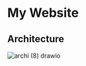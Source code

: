 # My Website

## Architecture

![archi (8) drawio](https://user-images.githubusercontent.com/26201635/199880576-bd3f840a-8190-44ba-bc6b-248cacce4d7c.svg)
